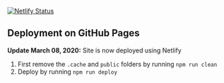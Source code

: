 [![Netlify Status](https://api.netlify.com/api/v1/badges/93a7e7f1-f2f2-4f9c-a828-19b542404399/deploy-status)](https://app.netlify.com/sites/saadsaif/deploys)

## Deployment on GitHub Pages

**Update March 08, 2020:** Site is now deployed using Netlify

1. First remove the `.cache` and `public` folders by running `npm run clean`
2. Deploy by running `npm run deploy`
